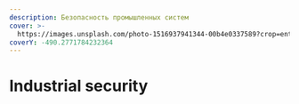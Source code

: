 ```yaml
---
description: Безопасность промышленных систем
cover: >-
  https://images.unsplash.com/photo-1516937941344-00b4e0337589?crop=entropy&cs=srgb&fm=jpg&ixid=MnwxOTcwMjR8MHwxfHNlYXJjaHwxfHxpbmR1c3RyaWFsfGVufDB8fHx8MTYzNjQ3MDY2Nw&ixlib=rb-1.2.1&q=85
coverY: -490.2771784232364
---
```


# Industrial security

